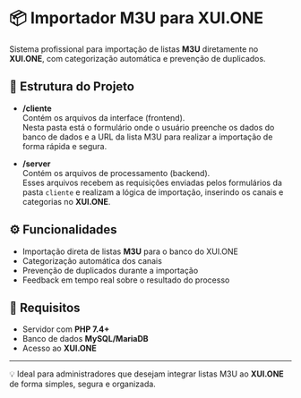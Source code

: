# 📦 Importador M3U para XUI.ONE

Sistema profissional para importação de listas **M3U** diretamente no **XUI.ONE**, com categorização automática e prevenção de duplicados.

## 🚀 Estrutura do Projeto

- **/cliente**  
  Contém os arquivos da interface (frontend).  
  Nesta pasta está o formulário onde o usuário preenche os dados do banco de dados e a URL da lista M3U para realizar a importação de forma rápida e segura.

- **/server**  
  Contém os arquivos de processamento (backend).  
  Esses arquivos recebem as requisições enviadas pelos formulários da pasta `cliente` e realizam a lógica de importação, inserindo os canais e categorias no **XUI.ONE**.

## ⚙️ Funcionalidades

- Importação direta de listas **M3U** para o banco do XUI.ONE  
- Categorização automática dos canais  
- Prevenção de duplicados durante a importação  
- Feedback em tempo real sobre o resultado do processo  

## 📝 Requisitos

- Servidor com **PHP 7.4+**  
- Banco de dados **MySQL/MariaDB**  
- Acesso ao **XUI.ONE**

---

💡 Ideal para administradores que desejam integrar listas M3U ao **XUI.ONE** de forma simples, segura e organizada.
